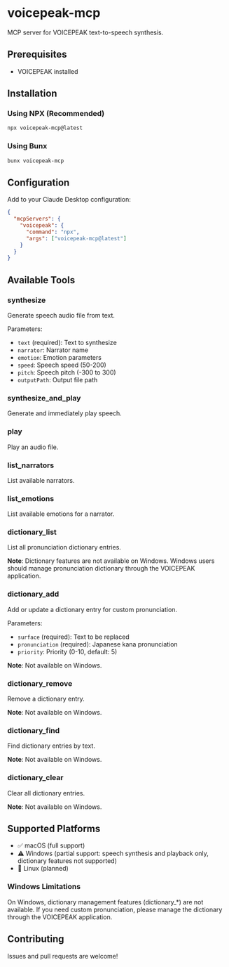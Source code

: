 # voicepeak-mcp

MCP server for VOICEPEAK text-to-speech synthesis.

## Prerequisites

- VOICEPEAK installed

## Installation

### Using NPX (Recommended)
```bash
npx voicepeak-mcp@latest
```

### Using Bunx
```bash
bunx voicepeak-mcp
```

## Configuration

Add to your Claude Desktop configuration:

```json
{
  "mcpServers": {
    "voicepeak": {
      "command": "npx",
      "args": ["voicepeak-mcp@latest"]
    }
  }
}
```

## Available Tools

### synthesize
Generate speech audio file from text.

Parameters:
- `text` (required): Text to synthesize
- `narrator`: Narrator name
- `emotion`: Emotion parameters
- `speed`: Speech speed (50-200)
- `pitch`: Speech pitch (-300 to 300)
- `outputPath`: Output file path

### synthesize_and_play
Generate and immediately play speech.

### play
Play an audio file.

### list_narrators
List available narrators.

### list_emotions
List available emotions for a narrator.

### dictionary_list
List all pronunciation dictionary entries.

**Note**: Dictionary features are not available on Windows. Windows users should manage pronunciation dictionary through the VOICEPEAK application.

### dictionary_add
Add or update a dictionary entry for custom pronunciation.

Parameters:
- `surface` (required): Text to be replaced
- `pronunciation` (required): Japanese kana pronunciation
- `priority`: Priority (0-10, default: 5)

**Note**: Not available on Windows.

### dictionary_remove
Remove a dictionary entry.

**Note**: Not available on Windows.

### dictionary_find
Find dictionary entries by text.

**Note**: Not available on Windows.

### dictionary_clear
Clear all dictionary entries.

**Note**: Not available on Windows.

## Supported Platforms

- ✅ macOS (full support)
- ⚠️ Windows (partial support: speech synthesis and playback only, dictionary features not supported)
- 🚧 Linux (planned)

### Windows Limitations
On Windows, dictionary management features (dictionary_*) are not available. If you need custom pronunciation, please manage the dictionary through the VOICEPEAK application.

## Contributing

Issues and pull requests are welcome!
